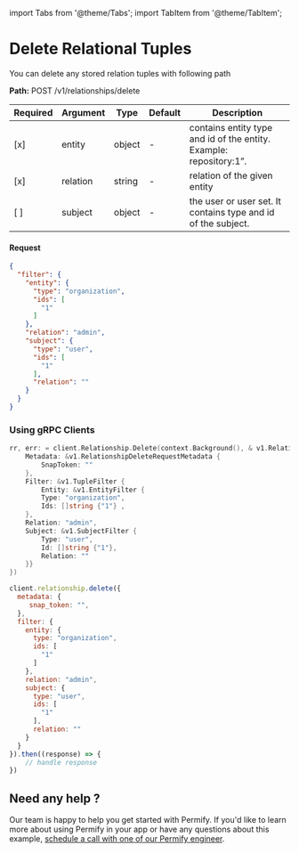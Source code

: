 import Tabs from '@theme/Tabs';
import TabItem from '@theme/TabItem';

# Delete Relational Tuples

You can delete any stored relation tuples with following path

**Path:** POST /v1/relationships/delete

| Required | Argument | Type | Default | Description |
|----------|----------|---------|---------|-------------------------------------------------------------------------------------------|
| [x]   | entity | object | - | contains entity type and id of the entity. Example: repository:1”.
| [x]   | relation | string | - | relation of the given entity |
| [ ]   | subject | object | - | the user or user set. It contains type and id of the subject.  ||

#### Request

```json
{
  "filter": {
    "entity": {
      "type": "organization",
      "ids": [
        "1"
      ]
    },
    "relation": "admin",
    "subject": {
      "type": "user",
      "ids": [
        "1"
      ],
      "relation": ""
    }
  }
}
```

### Using gRPC Clients

<Tabs>
<TabItem value="go" label="Go">

```go
rr, err: = client.Relationship.Delete(context.Background(), & v1.RelationshipDeleteRequest {
    Metadata: &v1.RelationshipDeleteRequestMetadata {
        SnapToken: ""
    },
    Filter: &v1.TupleFilter {
        Entity: &v1.EntityFilter {
        Type: "organization",
        Ids: []string {"1"} ,
    },
    Relation: "admin",
    Subject: &v1.SubjectFilter {
        Type: "user",
        Id: []string {"1"},
        Relation: ""
    }}
})
```

</TabItem>

<TabItem value="node" label="Node">

```javascript
client.relationship.delete({
  metadata: {
     snap_token: "",
  },
  filter: {
    entity: {
      type: "organization",
      ids: [
        "1"
      ]
    },
    relation: "admin",
    subject: {
      type: "user",
      ids: [
        "1"
      ],
      relation: ""
    }
  }
}).then((response) => {
    // handle response
})
```

</TabItem>
</Tabs>

## Need any help ?

Our team is happy to help you get started with Permify. If you'd like to learn more about using Permify in your app or have any questions about this example, [schedule a call with one of our Permify engineer](https://meetings-eu1.hubspot.com/ege-aytin/call-with-an-expert).